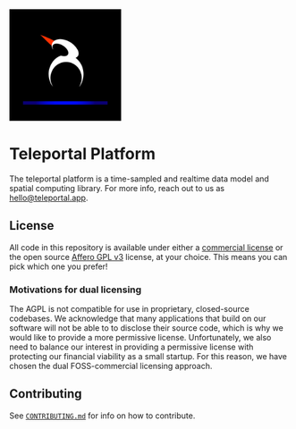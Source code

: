 <img src="logo.png" width="200"/>

# Teleportal Platform

The teleportal platform is a time-sampled and realtime data model and spatial computing
library. For more info, reach out to us as [hello@teleportal.app][hello email].


## License

All code in this repository is available under either a [commercial license] or the
open source [Affero GPL v3][AGPL] license, at your choice. This means you can pick
which one you prefer!


### Motivations for dual licensing

The AGPL is not compatible for use in proprietary, closed-source codebases. We
acknowledge that many applications that build on our software will not be able to
to disclose their source code, which is why we would like to provide a more permissive
license. Unfortunately, we also need to balance our interest in providing a permissive
license with protecting our financial viability as a small startup. For this reason,
we have chosen the dual FOSS-commercial licensing approach.


## Contributing

See [`CONTRIBUTING.md`](CONTRIBUTING.md) for info on how to contribute.


[hello email]: mailto:hello@teleportal.app
[license email]: mailto:licensing@teleportal.app
[commercial license]: LICENSE-COMMERCIAL.md
[AGPL]: LICENSE-AGPL.md
